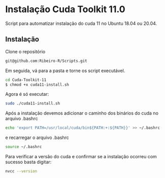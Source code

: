 # Instalação Cuda Toolkit 11.0

Script para automatizar instalação do cuda 11 no Ubuntu 18.04 ou 20.04.

## Instalação

Clone o repositório

~~~bash
git@github.com:Ribeiro-R/Scripts.git
~~~

Em seguida, vá para a pasta e torne os script executável.

~~~bash
cd Cuda-Toolkit-11
$ chmod +x cuda11-install.sh
~~~

Agora é só executar:

~~~bash
sudo ./cuda11-install.sh
~~~

Após a instalação devemos adicionar o caminho dos binários do cuda no arquivo .bashrc

~~~bash
echo 'export PATH=/usr/local/cuda/bin${PATH:+:${PATH}}' >> ~/.bashrc
~~~

e recarregar o arquivo .bashrc

~~~bash
source ~/.bashrc
~~~

Para verificar a versão do cuda e confirmar se a instalação ocorreu com sucesso basta digitar:

~~~bash
nvcc --version
~~~
